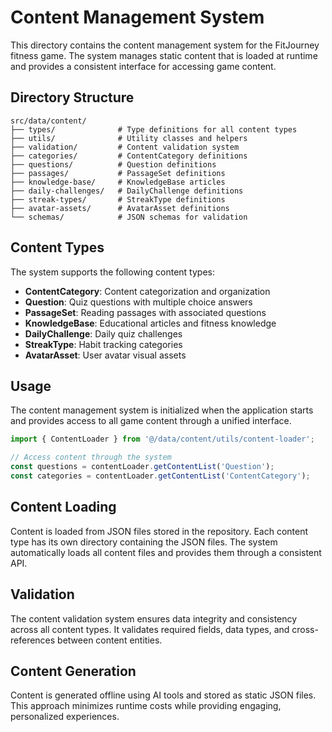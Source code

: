 # Content Management System

This directory contains the content management system for the FitJourney fitness game. The system manages static content that is loaded at runtime and provides a consistent interface for accessing game content.

## Directory Structure

```
src/data/content/
├── types/              # Type definitions for all content types
├── utils/              # Utility classes and helpers
├── validation/         # Content validation system
├── categories/         # ContentCategory definitions
├── questions/          # Question definitions
├── passages/           # PassageSet definitions
├── knowledge-base/     # KnowledgeBase articles
├── daily-challenges/   # DailyChallenge definitions
├── streak-types/       # StreakType definitions
├── avatar-assets/      # AvatarAsset definitions
└── schemas/            # JSON schemas for validation
```

## Content Types

The system supports the following content types:

- **ContentCategory**: Content categorization and organization
- **Question**: Quiz questions with multiple choice answers
- **PassageSet**: Reading passages with associated questions
- **KnowledgeBase**: Educational articles and fitness knowledge
- **DailyChallenge**: Daily quiz challenges
- **StreakType**: Habit tracking categories
- **AvatarAsset**: User avatar visual assets

## Usage

The content management system is initialized when the application starts and provides access to all game content through a unified interface.

```typescript
import { ContentLoader } from '@/data/content/utils/content-loader';

// Access content through the system
const questions = contentLoader.getContentList('Question');
const categories = contentLoader.getContentList('ContentCategory');
```

## Content Loading

Content is loaded from JSON files stored in the repository. Each content type has its own directory containing the JSON files. The system automatically loads all content files and provides them through a consistent API.

## Validation

The content validation system ensures data integrity and consistency across all content types. It validates required fields, data types, and cross-references between content entities.

## Content Generation

Content is generated offline using AI tools and stored as static JSON files. This approach minimizes runtime costs while providing engaging, personalized experiences.
